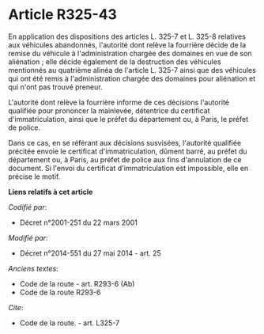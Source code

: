 # Article R325-43

En application des dispositions des articles L. 325-7 et L. 325-8 relatives aux véhicules abandonnés, l'autorité dont relève
la fourrière décide de la remise du véhicule   à l'administration chargée des domaines en vue de son aliénation ; elle décide
également de la destruction des véhicules mentionnés au quatrième alinéa de l'article L. 325-7 ainsi que des véhicules qui
ont été remis   à l'administration chargée des domaines pour aliénation et qui n'ont pas trouvé preneur. 

L'autorité dont relève la fourrière informe de ces décisions l'autorité qualifiée pour prononcer la mainlevée, détentrice du
certificat d'immatriculation, ainsi que le préfet du département ou, à Paris, le préfet de police. 

Dans ce cas, en se référant aux décisions susvisées, l'autorité qualifiée précitée envoie le certificat d'immatriculation,
dûment barré, au préfet du département ou, à Paris, au préfet de police aux fins d'annulation de ce document. Si l'envoi du
certificat d'immatriculation est impossible, elle en précise le motif.

**Liens relatifs à cet article**

_Codifié par_:

  - Décret n°2001-251 du 22 mars 2001

_Modifié par_:

  - Décret n°2014-551 du 27 mai 2014 - art. 25

_Anciens textes_:

  - Code de la route - art. R293-6 (Ab)
  - Code de la route R293-6

_Cite_:

  - Code de la route. - art. L325-7
